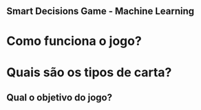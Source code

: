 ## Smart Decisions Game - Machine Learning

# Como funciona o jogo?

# Quais são os tipos de carta?

## Qual o objetivo do jogo?
